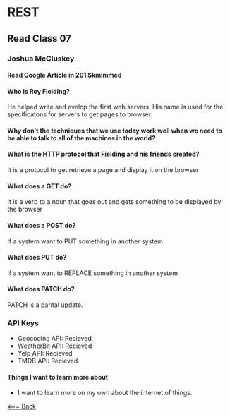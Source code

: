 # REST

## Read Class 07

### Joshua McCluskey

#### Read Google Article in 201 Skmimmed

#### Who is Roy Fielding?

He helped write and evelop the first web servers. His name is used for the specificatons for servers to get pages to browser.

#### Why don’t the techniques that we use today work well when we need to be able to talk to all of the machines in the world?

#### What is the HTTP protocol that Fielding and his friends created?

It is a protocol to get retrieve a page and display it on the browser

#### What does a GET do?

It is a verb to a noun that goes out and gets something to be displayed by the browser

#### What does a POST do?

If a system want to PUT something in another system

#### What does PUT do?

If a system want to REPLACE something in another system

#### What does PATCH do?

PATCH is a parital update.

### API Keys

- Geocoding API: Recieved
- WeatherBit API: Recieved
- Yelp API: Recieved
- TMDB API: Recieved

#### Things I want to learn more about

- I want to learn more on my own about the internet of things.

[<=== Back](../README.md)
